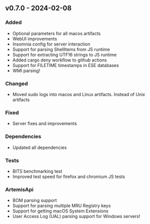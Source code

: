 ## v0.7.0 - 2024-02-08
### Added
* Optional parameters for all macos artifacts
* WebUI improvements
* Insomnia config for server interaction
* Support for parsing ShellItems from JS runtime
* Support for extracting UTF16 strings to JS runtime
* Added cargo deny workflow to github actions
* Support for FILETIME timestamps in ESE databases
* WMI parsing!
### Changed
* Moved sudo logs into macos and Linux artifacts. Instead of Unix artifacts
### Fixed
* Server fixes and improvements
### Dependencies
* Updated all dependencies
### Tests
* BITS benchmarking test
* Improved test speed for firefox and chromium JS tests
### ArtemisApi
* BOM parsing support
* Support for parsing multiple MRU Registry keys
* Support for getting macOS System Extensions
* User Access Log (UAL) parsing support for Windows servers!
